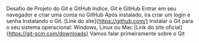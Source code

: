 Desafio de Projeto do Git e GitHub
Indice.
Git e GitHub
Entrar em seu navegador e criar uma conta no GitHub
Após instalado, ira criar um login e senha
Instalando o Git.
[Link do site]{https://github.com/}
Instalar o Git para o seu sistema operacional:
Windows, Linux ou Mac
[Link do site oficial]{https://git-scm.com/downloads}
Vamos falar primeiramente sobre o Git